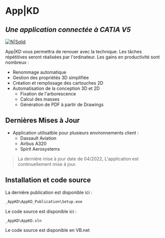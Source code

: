 # App|KD
## _Une application connectée à CATIA V5_

[![N|Solid](https://static.wixstatic.com/media/3e5db5_ce10d9fe62134bf498197a0517ddf50f~mv2.png/v1/fill/w_50,h_50,al_c,lg_1,enc_auto/AppKD.png)](https://www.catiavb.net/)

App|KD vous permettra de renouer avec la technique. Les tâches répétitives seront réalisées par l'ordinateur. Les gains en productivité sont nombreux :

- Renommage automatique 
- Gestion des propriétés 3D simplifiée
- Création et remplissage des cartouches 2D
- Automatisation de la conception 3D et 2D
    - Fixation de l'arborescence
    - Calcul des masses 
    - Génération de PDF à partir de Drawings

## Dernières Mises à Jour

- Application utilisatble pour plusieurs environnements client :
    - Dassault Aviation
    - Airbus A320
    - Spirit Aerosystems



> La dernière mise à jour date de 04/2022,
> L'application est continuellement mise à jour.



## Installation et code source

La dernière publication est disponible ici :
```sh
_AppKD\AppKD_Publication\Setup.exe
```

Le code source est disponible ici :
```sh
_AppKD\AppKD.sln
```

Le code source est disponible en VB.net
